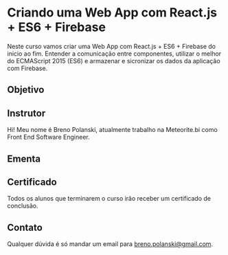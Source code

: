 # Criando uma Web App com React.js + ES6 + Firebase

Neste curso vamos criar uma Web App com React.js + ES6 + Firebase do inicio ao fim. Entender a comunicação entre componentes, utilizar o melhor do ECMAScript 2015 (ES6) e armazenar e sicronizar os dados da aplicação com Firebase.

## Objetivo

## Instrutor

Hi! Meu nome é Breno Polanski, atualmente trabalho na Meteorite.bi como Front End Software Engineer.

## Ementa

## Certificado

Todos os alunos que terminarem o curso irão receber um certificado de conclusão.

## Contato

Qualquer dúvida é só mandar um email para breno.polanski@gmail.com.
